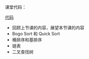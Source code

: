 课堂代码：

[代码](https://github.com/Bruce-Ch/BDMI-learn/blob/main/class4.ipynb)

* 回顾上节课的内容，展望本节课的内容
* Bogo Sort 和 Quick Sort
* 桶排序和基排序
* 链表
* 二叉查找树

